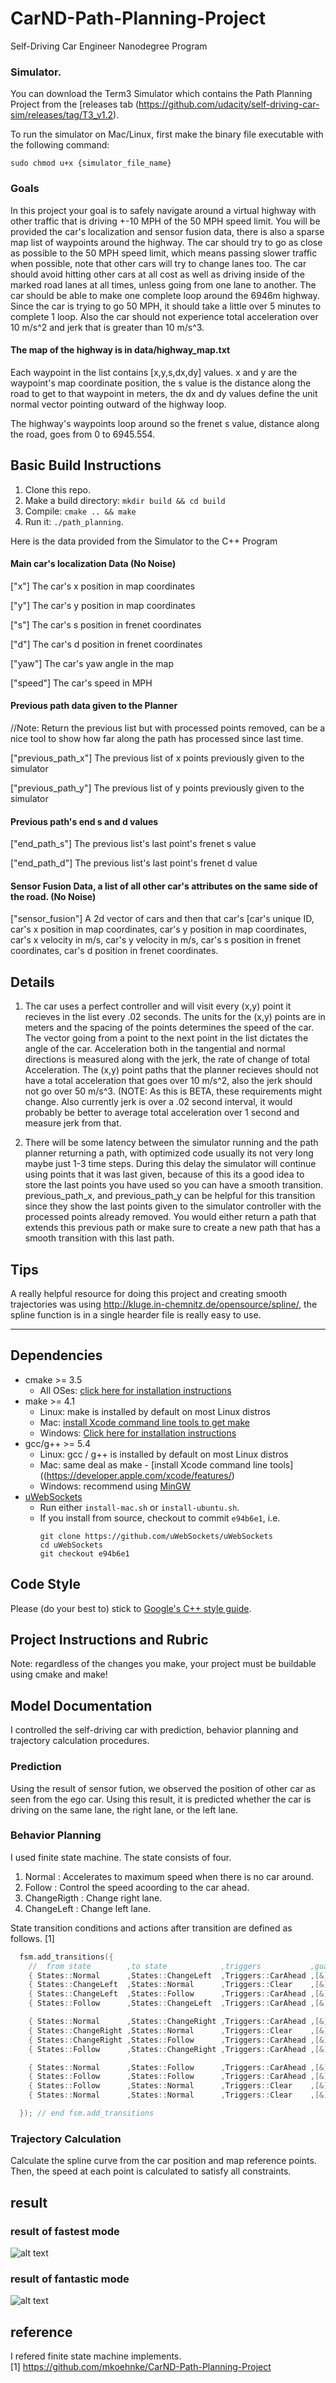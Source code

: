 # CarND-Path-Planning-Project
Self-Driving Car Engineer Nanodegree Program

[fastest]: ./picture/fastest.png "fastest"
[fantastic]: ./picture/fantastic.png "fantastic"

### Simulator.
You can download the Term3 Simulator which contains the Path Planning Project from the [releases tab (https://github.com/udacity/self-driving-car-sim/releases/tag/T3_v1.2).  

To run the simulator on Mac/Linux, first make the binary file executable with the following command:
```shell
sudo chmod u+x {simulator_file_name}
```

### Goals
In this project your goal is to safely navigate around a virtual highway with other traffic that is driving +-10 MPH of the 50 MPH speed limit. You will be provided the car's localization and sensor fusion data, there is also a sparse map list of waypoints around the highway. The car should try to go as close as possible to the 50 MPH speed limit, which means passing slower traffic when possible, note that other cars will try to change lanes too. The car should avoid hitting other cars at all cost as well as driving inside of the marked road lanes at all times, unless going from one lane to another. The car should be able to make one complete loop around the 6946m highway. Since the car is trying to go 50 MPH, it should take a little over 5 minutes to complete 1 loop. Also the car should not experience total acceleration over 10 m/s^2 and jerk that is greater than 10 m/s^3.

#### The map of the highway is in data/highway_map.txt
Each waypoint in the list contains  [x,y,s,dx,dy] values. x and y are the waypoint's map coordinate position, the s value is the distance along the road to get to that waypoint in meters, the dx and dy values define the unit normal vector pointing outward of the highway loop.

The highway's waypoints loop around so the frenet s value, distance along the road, goes from 0 to 6945.554.

## Basic Build Instructions

1. Clone this repo.
2. Make a build directory: `mkdir build && cd build`
3. Compile: `cmake .. && make`
4. Run it: `./path_planning`.

Here is the data provided from the Simulator to the C++ Program

#### Main car's localization Data (No Noise)

["x"] The car's x position in map coordinates

["y"] The car's y position in map coordinates

["s"] The car's s position in frenet coordinates

["d"] The car's d position in frenet coordinates

["yaw"] The car's yaw angle in the map

["speed"] The car's speed in MPH

#### Previous path data given to the Planner

//Note: Return the previous list but with processed points removed, can be a nice tool to show how far along
the path has processed since last time. 

["previous_path_x"] The previous list of x points previously given to the simulator

["previous_path_y"] The previous list of y points previously given to the simulator

#### Previous path's end s and d values 

["end_path_s"] The previous list's last point's frenet s value

["end_path_d"] The previous list's last point's frenet d value

#### Sensor Fusion Data, a list of all other car's attributes on the same side of the road. (No Noise)

["sensor_fusion"] A 2d vector of cars and then that car's [car's unique ID, car's x position in map coordinates, car's y position in map coordinates, car's x velocity in m/s, car's y velocity in m/s, car's s position in frenet coordinates, car's d position in frenet coordinates. 

## Details

1. The car uses a perfect controller and will visit every (x,y) point it recieves in the list every .02 seconds. The units for the (x,y) points are in meters and the spacing of the points determines the speed of the car. The vector going from a point to the next point in the list dictates the angle of the car. Acceleration both in the tangential and normal directions is measured along with the jerk, the rate of change of total Acceleration. The (x,y) point paths that the planner recieves should not have a total acceleration that goes over 10 m/s^2, also the jerk should not go over 50 m/s^3. (NOTE: As this is BETA, these requirements might change. Also currently jerk is over a .02 second interval, it would probably be better to average total acceleration over 1 second and measure jerk from that.

2. There will be some latency between the simulator running and the path planner returning a path, with optimized code usually its not very long maybe just 1-3 time steps. During this delay the simulator will continue using points that it was last given, because of this its a good idea to store the last points you have used so you can have a smooth transition. previous_path_x, and previous_path_y can be helpful for this transition since they show the last points given to the simulator controller with the processed points already removed. You would either return a path that extends this previous path or make sure to create a new path that has a smooth transition with this last path.

## Tips

A really helpful resource for doing this project and creating smooth trajectories was using http://kluge.in-chemnitz.de/opensource/spline/, the spline function is in a single hearder file is really easy to use.

---

## Dependencies

* cmake >= 3.5
  * All OSes: [click here for installation instructions](https://cmake.org/install/)
* make >= 4.1
  * Linux: make is installed by default on most Linux distros
  * Mac: [install Xcode command line tools to get make](https://developer.apple.com/xcode/features/)
  * Windows: [Click here for installation instructions](http://gnuwin32.sourceforge.net/packages/make.htm)
* gcc/g++ >= 5.4
  * Linux: gcc / g++ is installed by default on most Linux distros
  * Mac: same deal as make - [install Xcode command line tools]((https://developer.apple.com/xcode/features/)
  * Windows: recommend using [MinGW](http://www.mingw.org/)
* [uWebSockets](https://github.com/uWebSockets/uWebSockets)
  * Run either `install-mac.sh` or `install-ubuntu.sh`.
  * If you install from source, checkout to commit `e94b6e1`, i.e.
    ```
    git clone https://github.com/uWebSockets/uWebSockets 
    cd uWebSockets
    git checkout e94b6e1
    ```

## Code Style

Please (do your best to) stick to [Google's C++ style guide](https://google.github.io/styleguide/cppguide.html).

## Project Instructions and Rubric

Note: regardless of the changes you make, your project must be buildable using
cmake and make!

## Model Documentation

I controlled the self-driving car with prediction, behavior planning and trajectory calculation procedures.

### Prediction

Using the result of sensor fution, we observed the position of other car as seen from the ego car.
Using this result, it is predicted whether the car is driving on the same lane, the right lane, or the left lane.

### Behavior Planning

I used finite state machine.
The state consists of four.

1. Normal : Accelerates to maximum speed when there is no car around.
2. Follow : Control the speed acoording to the car ahead.
3. ChangeRigth : Change right lane.
4. ChangeLeft : Change left lane.

State transition conditions and actions after transition are defined as follows. [1]

```cpp
  fsm.add_transitions({
    //  from state        ,to state            ,triggers           ,guard                                                      ,action
    { States::Normal      ,States::ChangeLeft  ,Triggers::CarAhead ,[&]{return car_ahead && !car_left && lane > LEFT_LANE;}    ,[&]{lane--;} },
    { States::ChangeLeft  ,States::Normal      ,Triggers::Clear    ,[&]{return !car_ahead;}                                    ,[&]{} },
    { States::ChangeLeft  ,States::Follow      ,Triggers::CarAhead ,[&]{return car_ahead;}                                     ,[&]{ ref_vel -= MAX_DEC; } },
    { States::Follow      ,States::ChangeLeft  ,Triggers::CarAhead ,[&]{return car_ahead && !car_left && lane > LEFT_LANE;}    ,[&]{lane--;} },

    { States::Normal      ,States::ChangeRight ,Triggers::CarAhead ,[&]{return car_ahead && !car_right && lane != RIGHT_LANE;} ,[&]{lane++;} },
    { States::ChangeRight ,States::Normal      ,Triggers::Clear    ,[&]{return !car_ahead;}                                    ,[&]{} },
    { States::ChangeRight ,States::Follow      ,Triggers::CarAhead ,[&]{return car_ahead;}                                     ,[&]{ ref_vel -= MAX_DEC; } },
    { States::Follow      ,States::ChangeRight ,Triggers::CarAhead ,[&]{return car_ahead && !car_right && lane != RIGHT_LANE;} ,[&]{lane++;} },

    { States::Normal      ,States::Follow      ,Triggers::CarAhead ,[&]{return true;}                                          ,[&]{ref_vel -= MAX_DEC;} },
    { States::Follow      ,States::Follow      ,Triggers::CarAhead ,[&]{return true;}                                          ,[&]{ref_vel -= MAX_DEC;} },
    { States::Follow      ,States::Normal      ,Triggers::Clear    ,[&]{return !car_ahead;}                                    ,[&]{ref_vel += MAX_ACC;} },
    { States::Normal      ,States::Normal      ,Triggers::Clear    ,[&]{return !car_ahead;}                                    ,[&]{ if (ref_vel < MAX_VEL) { ref_vel += MAX_ACC; }} },

  }); // end fsm.add_transitions
```

### Trajectory Calculation

Calculate the spline curve from the car position and map reference points.
Then, the speed at each point is calculated to satisfy all constraints.

## result

### result of fastest mode
![alt text][fastest]

### result of fantastic mode
![alt text][fantastic]


## reference

I refered finite state machine implements.  
[1] https://github.com/mkoehnke/CarND-Path-Planning-Project